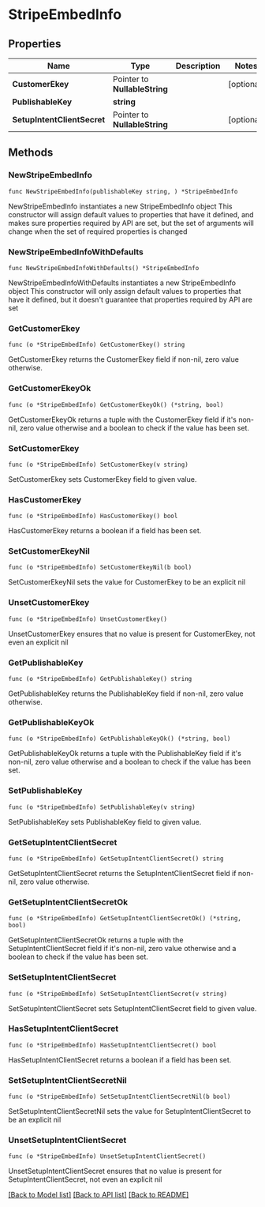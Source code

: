 # StripeEmbedInfo

## Properties

Name | Type | Description | Notes
------------ | ------------- | ------------- | -------------
**CustomerEkey** | Pointer to **NullableString** |  | [optional] 
**PublishableKey** | **string** |  | 
**SetupIntentClientSecret** | Pointer to **NullableString** |  | [optional] 

## Methods

### NewStripeEmbedInfo

`func NewStripeEmbedInfo(publishableKey string, ) *StripeEmbedInfo`

NewStripeEmbedInfo instantiates a new StripeEmbedInfo object
This constructor will assign default values to properties that have it defined,
and makes sure properties required by API are set, but the set of arguments
will change when the set of required properties is changed

### NewStripeEmbedInfoWithDefaults

`func NewStripeEmbedInfoWithDefaults() *StripeEmbedInfo`

NewStripeEmbedInfoWithDefaults instantiates a new StripeEmbedInfo object
This constructor will only assign default values to properties that have it defined,
but it doesn't guarantee that properties required by API are set

### GetCustomerEkey

`func (o *StripeEmbedInfo) GetCustomerEkey() string`

GetCustomerEkey returns the CustomerEkey field if non-nil, zero value otherwise.

### GetCustomerEkeyOk

`func (o *StripeEmbedInfo) GetCustomerEkeyOk() (*string, bool)`

GetCustomerEkeyOk returns a tuple with the CustomerEkey field if it's non-nil, zero value otherwise
and a boolean to check if the value has been set.

### SetCustomerEkey

`func (o *StripeEmbedInfo) SetCustomerEkey(v string)`

SetCustomerEkey sets CustomerEkey field to given value.

### HasCustomerEkey

`func (o *StripeEmbedInfo) HasCustomerEkey() bool`

HasCustomerEkey returns a boolean if a field has been set.

### SetCustomerEkeyNil

`func (o *StripeEmbedInfo) SetCustomerEkeyNil(b bool)`

 SetCustomerEkeyNil sets the value for CustomerEkey to be an explicit nil

### UnsetCustomerEkey
`func (o *StripeEmbedInfo) UnsetCustomerEkey()`

UnsetCustomerEkey ensures that no value is present for CustomerEkey, not even an explicit nil
### GetPublishableKey

`func (o *StripeEmbedInfo) GetPublishableKey() string`

GetPublishableKey returns the PublishableKey field if non-nil, zero value otherwise.

### GetPublishableKeyOk

`func (o *StripeEmbedInfo) GetPublishableKeyOk() (*string, bool)`

GetPublishableKeyOk returns a tuple with the PublishableKey field if it's non-nil, zero value otherwise
and a boolean to check if the value has been set.

### SetPublishableKey

`func (o *StripeEmbedInfo) SetPublishableKey(v string)`

SetPublishableKey sets PublishableKey field to given value.


### GetSetupIntentClientSecret

`func (o *StripeEmbedInfo) GetSetupIntentClientSecret() string`

GetSetupIntentClientSecret returns the SetupIntentClientSecret field if non-nil, zero value otherwise.

### GetSetupIntentClientSecretOk

`func (o *StripeEmbedInfo) GetSetupIntentClientSecretOk() (*string, bool)`

GetSetupIntentClientSecretOk returns a tuple with the SetupIntentClientSecret field if it's non-nil, zero value otherwise
and a boolean to check if the value has been set.

### SetSetupIntentClientSecret

`func (o *StripeEmbedInfo) SetSetupIntentClientSecret(v string)`

SetSetupIntentClientSecret sets SetupIntentClientSecret field to given value.

### HasSetupIntentClientSecret

`func (o *StripeEmbedInfo) HasSetupIntentClientSecret() bool`

HasSetupIntentClientSecret returns a boolean if a field has been set.

### SetSetupIntentClientSecretNil

`func (o *StripeEmbedInfo) SetSetupIntentClientSecretNil(b bool)`

 SetSetupIntentClientSecretNil sets the value for SetupIntentClientSecret to be an explicit nil

### UnsetSetupIntentClientSecret
`func (o *StripeEmbedInfo) UnsetSetupIntentClientSecret()`

UnsetSetupIntentClientSecret ensures that no value is present for SetupIntentClientSecret, not even an explicit nil

[[Back to Model list]](../README.md#documentation-for-models) [[Back to API list]](../README.md#documentation-for-api-endpoints) [[Back to README]](../README.md)


